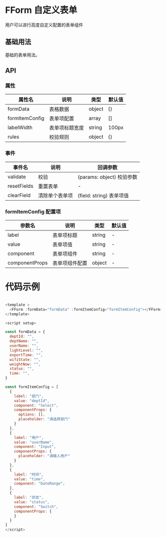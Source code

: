 # FForm 自定义表单

用户可以进行高度自定义配置的表单组件

## 基础用法

基础的表单用法。

## API

### 属性

| 属性名   | 说明     | 类型   | 默认值 |
|----------|----------|--------|--------|
| formData | 表格数据 | object | {}     |
| formItemConfig  | 表单项配置 | array | []     |
| labelWidth | 表单项标题宽度 | string | 100px  |
| rules | 校验规则 | object |  {}  |


### 事件

| 事件名     | 说明     | 回调参数 |
|------------|----------|----------|
| validate | 校验 | (params: object) 校验参数 |
| resetFields   | 重置表单 | -        |
| clearField   | 清除单个表单项 | (field: string) 表单项值 |

### formItemConfig 配置项

| 参数名    | 说明     | 类型   | 默认值 |
|-----------|----------|--------|--------|
| label     | 表单项标题 | string | -      |
| value     | 表单项值 | string | -      |
| component | 表单项组件 | string | -      |
| componentProps | 表单项组件配置 | object | -      |



# 代码示例
```js

<template >
  <FForm :formData="formData" :formItemConfig="formItemConfig"></FForm>
</template>

<script setup>

const formData = {
  deptId: "",
  deptName: "",
  userName: "",
  lightLevel: "",
  exportTime: "",
  wifiState: "",
  weightNow: "",
  status: "",
  time: "",
}

const formItemConfig = [
  {
    label: "部门",
    value: "deptId",
    component: "Select",
    componentProps: {
      options: [],
      placeholder: "请选择部门"
    }
  },
  {
    label: "用户",
    value: "userName",
    component: "Input",
    componentProps: {
      placeholder: "请输入用户"
    }
  },
  {
    label: "时间",
    value: "time",
    component: "DateRange",
  },
  {
    label: "状态",
    value: "status",
    component: "Switch",
    componentProps: {
    }
  }
]
</script>
```
